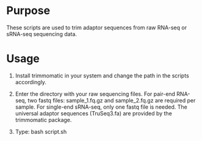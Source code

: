 # Purpose
These scripts are used to trim adaptor sequences from raw RNA-seq or sRNA-seq sequencing data.

# Usage
1. Install trimmomatic in your system and change the path in the scripts accordingly.

2. Enter the directory with your raw sequencing files. For pair-end RNA-seq, two fastq files: sample_1.fq.gz and sample_2.fq.gz are required per sample. For single-end sRNA-seq, only one fastq file is needed. The universal adaptor sequences (TruSeq3.fa) are provided by the trimmomatic package.

3. Type:
bash script.sh


